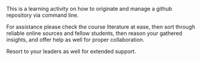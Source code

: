 This is a learning activity on how to originate and manage a github repository via command line.
 
For assistance please check the course literature at ease, then sort through reliable online sources and fellow students, then reason your gathered insights, and offer help as well for proper collaboration.

 Resort to your leaders as well for extended support.
